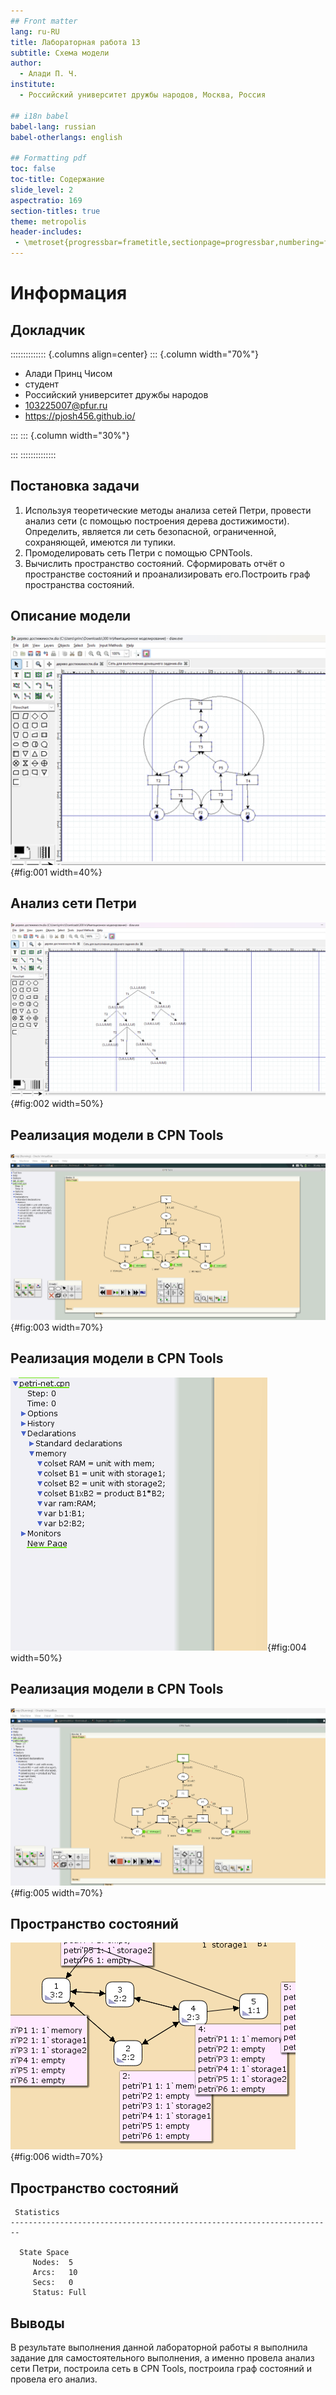 ```yaml
---
## Front matter
lang: ru-RU
title: Лабораторная работа 13
subtitle: Схема модели
author:
  - Алади П. Ч.
institute:
  - Российский университет дружбы народов, Москва, Россия

## i18n babel
babel-lang: russian
babel-otherlangs: english

## Formatting pdf
toc: false
toc-title: Содержание
slide_level: 2
aspectratio: 169
section-titles: true
theme: metropolis
header-includes:
 - \metroset{progressbar=frametitle,sectionpage=progressbar,numbering=fraction}
---
```


# Информация

## Докладчик

:::::::::::::: {.columns align=center}
::: {.column width="70%"}

  
  * Алади Принц Чисом
  * студент
  * Российский университет дружбы народов
  * [103225007@pfur.ru](mailto:1032225007@pfur.ru)
  * <https://pjosh456.github.io/>

:::
::: {.column width="30%"}

:::
::::::::::::::

## Постановка задачи

1. Используя теоретические методы анализа сетей Петри, провести анализ сети (с помощью построения дерева достижимости). Определить, является ли сеть безопасной, ограниченной, сохраняющей, имеются ли
тупики.
2. Промоделировать сеть Петри с помощью CPNTools.
3. Вычислить пространство состояний. Сформировать отчёт о пространстве состояний и проанализировать его.Построить граф пространства состояний.

## Описание модели

![Сеть для выполнения домашнего задания](image/1.png){#fig:001 width=40%}

## Анализ сети Петри

![Дерево достижимости](image/2.png){#fig:002 width=50%}

## Реализация модели в CPN Tools

![Модель задачи в CPN Tools](image/3.png){#fig:003 width=70%}

## Реализация модели в CPN Tools

![Задание деклараций](image/4.png){#fig:004 width=50%}

## Реализация модели в CPN Tools

![Запуск модели](image/5.png){#fig:005 width=70%}

## Пространство состояний

![Граф пространства состояний](image/6.png){#fig:006 width=70%}

## Пространство состояний

```
 Statistics
------------------------------------------------------------------------

  State Space
     Nodes:  5
     Arcs:   10
     Secs:   0
     Status: Full
```

## Выводы

В результате выполнения данной лабораторной работы я выполнила задание для самостоятельного выполнения, а именно провела анализ сети Петри, построила сеть в CPN Tools, построила граф состояний и провела его анализ.
